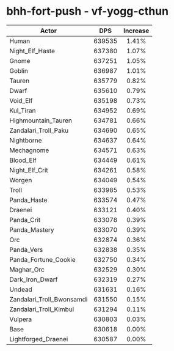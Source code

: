# bhh-fort-push - vf-yogg-cthun
| Actor | DPS | Increase |
|---|:---:|:---:|
|Human|639535|1.41%|
|Night_Elf_Haste|637380|1.07%|
|Gnome|637251|1.05%|
|Goblin|636987|1.01%|
|Tauren|635779|0.82%|
|Dwarf|635610|0.79%|
|Void_Elf|635198|0.73%|
|Kul_Tiran|634952|0.69%|
|Highmountain_Tauren|634781|0.66%|
|Zandalari_Troll_Paku|634690|0.65%|
|Nightborne|634637|0.64%|
|Mechagnome|634571|0.63%|
|Blood_Elf|634449|0.61%|
|Night_Elf_Crit|634261|0.58%|
|Worgen|634049|0.54%|
|Troll|633985|0.53%|
|Panda_Haste|633574|0.47%|
|Draenei|633121|0.40%|
|Panda_Crit|633078|0.39%|
|Panda_Mastery|633070|0.39%|
|Orc|632874|0.36%|
|Panda_Vers|632838|0.35%|
|Panda_Fortune_Cookie|632750|0.34%|
|Maghar_Orc|632529|0.30%|
|Dark_Iron_Dwarf|632319|0.27%|
|Undead|631631|0.16%|
|Zandalari_Troll_Bwonsamdi|631550|0.15%|
|Zandalari_Troll_Kimbul|631294|0.11%|
|Vulpera|630803|0.03%|
|Base|630618|0.00%|
|Lightforged_Draenei|630587|0.00%|
